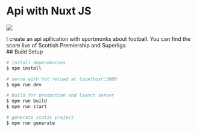 # Api with Nuxt JS
<p><img src="https://img.shields.io/badge/nuxt.js-00C58E?style=for-the-badge&logo=nuxtdotjs&logoColor=white" /></p>
I create an api apllication with sportmonks about football.
You can find the score live of Scottish Premiership and Superliga.
<br>
## Build Setup

```bash
# install dependencies
$ npm install

# serve with hot reload at localhost:3000
$ npm run dev

# build for production and launch server
$ npm run build
$ npm run start

# generate static project
$ npm run generate
```

